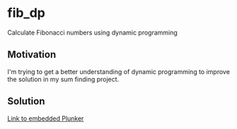 # fib_dp
Calculate Fibonacci numbers using dynamic programming

## Motivation
I'm trying to get a better understanding of dynamic programming to improve the solution in my sum finding project.

## Solution
[Link to embedded Plunker](http://embed.plnkr.co/ygmjxPuagYrOW8lDf6p4/preview)
